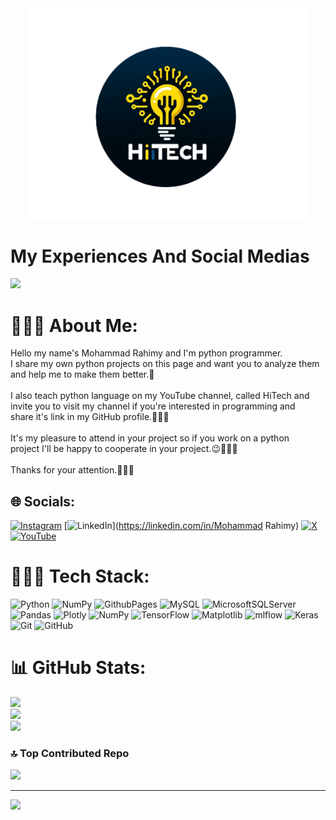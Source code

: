 <div align='center'>
   <img src= 'Logo.png' alt='My Company Logo'    width= '450px'  />
</div>


<h1>My Experiences And Social Medias</h1>
      <img src= "https://skillicons.dev/icons?i=py,git,linkedin"/>


# 🧑🏻‍💻 About Me:
Hello my name's Mohammad Rahimy and I'm python programmer.<br>I share my own python projects on this page and want you to analyze them<br>and help me to make them better.🚀<br><br>I also teach python language on my YouTube channel, called HiTech and <br>invite you to visit my channel if you're interested in programming and <br>share it's link in my GitHub profile.🧑🏻‍💻<br><br>It's my pleasure to attend in your project so if you work on a python <br>project I'll be happy to cooperate in your project.😉🧑🏻‍💻<br><br>Thanks for your attention.💖🙏🏻


## 🌐 Socials:
[![Instagram](https://img.shields.io/badge/Instagram-%23E4405F.svg?logo=Instagram&logoColor=white)](https://instagram.com/mohammad.hitechh) [![LinkedIn](https://img.shields.io/badge/LinkedIn-%230077B5.svg?logo=linkedin&logoColor=white)](https://linkedin.com/in/Mohammad Rahimy) [![X](https://img.shields.io/badge/X-black.svg?logo=X&logoColor=white)](https://x.com/@HiTech_Studioo) [![YouTube](https://img.shields.io/badge/YouTube-%23FF0000.svg?logo=YouTube&logoColor=white)](https://youtube.com/@@HiTech_Studioo) 

# 🧑🏻‍💻 Tech Stack:
![Python](https://img.shields.io/badge/python-3670A0?style=for-the-badge&logo=python&logoColor=ffdd54) ![NumPy](https://img.shields.io/badge/numpy-%23013243.svg?style=for-the-badge&logo=numpy&logoColor=white) ![GithubPages](https://img.shields.io/badge/github%20pages-121013?style=for-the-badge&logo=github&logoColor=white) ![MySQL](https://img.shields.io/badge/mysql-4479A1.svg?style=for-the-badge&logo=mysql&logoColor=white) ![MicrosoftSQLServer](https://img.shields.io/badge/Microsoft%20SQL%20Server-CC2927?style=for-the-badge&logo=microsoft%20sql%20server&logoColor=white) ![Pandas](https://img.shields.io/badge/pandas-%23150458.svg?style=for-the-badge&logo=pandas&logoColor=white) ![Plotly](https://img.shields.io/badge/Plotly-%233F4F75.svg?style=for-the-badge&logo=plotly&logoColor=white) ![NumPy](https://img.shields.io/badge/numpy-%23013243.svg?style=for-the-badge&logo=numpy&logoColor=white) ![TensorFlow](https://img.shields.io/badge/TensorFlow-%23FF6F00.svg?style=for-the-badge&logo=TensorFlow&logoColor=white) ![Matplotlib](https://img.shields.io/badge/Matplotlib-%23ffffff.svg?style=for-the-badge&logo=Matplotlib&logoColor=black) ![mlflow](https://img.shields.io/badge/mlflow-%23d9ead3.svg?style=for-the-badge&logo=numpy&logoColor=blue) ![Keras](https://img.shields.io/badge/Keras-%23D00000.svg?style=for-the-badge&logo=Keras&logoColor=white) ![Git](https://img.shields.io/badge/git-%23F05033.svg?style=for-the-badge&logo=git&logoColor=white) ![GitHub](https://img.shields.io/badge/github-%23121011.svg?style=for-the-badge&logo=github&logoColor=white)
# 📊 GitHub Stats:
![](https://github-readme-stats.vercel.app/api?username=AMPoet&theme=blue-green&hide_border=false&include_all_commits=true&count_private=false)<br/>
![](https://github-readme-streak-stats.herokuapp.com/?user=AMPoet&theme=blue-green&hide_border=false)<br/>
![](https://github-readme-stats.vercel.app/api/top-langs/?username=AMPoet&theme=blue-green&hide_border=false&include_all_commits=true&count_private=false&layout=compact)

### 🔝 Top Contributed Repo
![](https://github-contributor-stats.vercel.app/api?username=AMPoet&limit=5&theme=dark&combine_all_yearly_contributions=true)

---
[![](https://visitcount.itsvg.in/api?id=AMPoet&icon=0&color=1)](https://visitcount.itsvg.in)

<!-- Proudly created with GPRM ( https://gprm.itsvg.in ) -->
<!---
AMPoet/AMPoet is a ✨ special ✨ repository because its `README.md` (this file) appears on your GitHub profile.
You can click the Preview link to take a look at your changes.
--->
